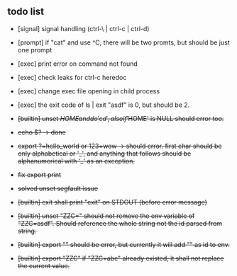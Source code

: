 
## todo list

- [signal] signal handling (ctrl-\ | ctrl-c | ctrl-d)
- [prompt] if "cat" and use ^C, there will be two promts, but should be just one prompt
- [exec] print error on command not found
- [exec] check leaks for ctrl-c heredoc
- [exec] change exec file opening in child process
- [exec] the exit code of ls | exit "asdf" is 0, but should be 2.

- ~~[builtin] unset $HOME and do 'cd', also if '$HOME' is NULL should error too.~~
- ~~echo $? -> done~~
- ~~export ?=hello_world or 123=wow -> should error. first char should be only alphabetical or '\_', and anything that follows should be alphanumerical with '\_' as an exception.~~
- ~~fix export print~~
- ~~solved unset segfault issue~~
- ~~[builtin] exit shall print "exit" on STDOUT (before error message)~~
- ~~[builtin] unset "ZZC=" should not remove the env variable of "ZZC=asdf". Should reference the whole string not the id parsed from string.~~
- ~~[builtin] export "" should be error, but currently it will add "" as id to env.~~
- ~~[builtin] export "ZZC" if "ZZC=abc" already existed, it shall not replace the current value.~~
